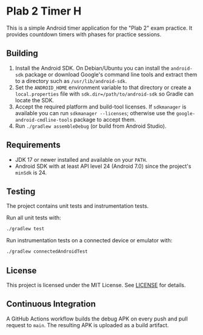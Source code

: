 # Plab 2 Timer H

This is a simple Android timer application for the "Plab 2" exam practice. It provides countdown timers with phases for practice sessions.

## Building

1. Install the Android SDK. On Debian/Ubuntu you can install the
   `android-sdk` package or download Google's command line tools and extract
   them to a directory such as `/usr/lib/android-sdk`.
2. Set the `ANDROID_HOME` environment variable to that directory or create a
   `local.properties` file with `sdk.dir=/path/to/android-sdk` so Gradle can
   locate the SDK.
3. Accept the required platform and build-tool licenses. If `sdkmanager` is
   available you can run `sdkmanager --licenses`; otherwise use the
   `google-android-cmdline-tools` package to accept them.
4. Run `./gradlew assembleDebug` (or build from Android Studio).

## Requirements

* JDK 17 or newer installed and available on your `PATH`.
* Android SDK with at least API level 24 (Android 7.0) since the
  project's `minSdk` is 24.

## Testing

The project contains unit tests and instrumentation tests.

Run all unit tests with:

```bash
./gradlew test
```

Run instrumentation tests on a connected device or emulator with:

```bash
./gradlew connectedAndroidTest
```

## License

This project is licensed under the MIT License. See [LICENSE](LICENSE) for details.

## Continuous Integration

A GitHub Actions workflow builds the debug APK on every push and pull request to `main`. The resulting APK is uploaded as a build artifact.
